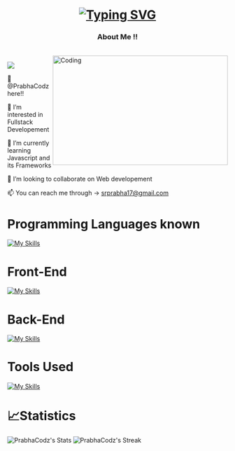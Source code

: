 

<h1 align='center'><a id="typo" href="https://git.io/typing-svg"><img src="https://readme-typing-svg.demolab.com?font=roboto+mono&weight=600&size=25&duration=3000&pause=1000&color=F7F7F7&center=true&width=435&lines=Hi%2C+I'm+Prabhakaran.S.R;+I'm+a+UI%2FUX+Designer;I'm+a+Fullstack+Developer" alt="Typing SVG" /></a></h1>

<h3 align="center">About Me !!</h3>
<br>
<img align="right" alt="Coding" height='250' width="400" <img src="https://encrypted-tbn0.gstatic.com/images?q=tbn:ANd9GcTtzh7jCQ3WmYxKjfXsx_LfzNEYpG1jGfeKQg&usqp=CAU">

<p align="left"> <img src="https://komarev.com/ghpvc/?username=PrabhaCodz&label=Profile%20views&color=0e75b6&style=plastic" /> </p>


👋 @PrabhaCodz here!!

👀 I’m interested in Fullstack Developement

🌱 I’m currently learning Javascript and its Frameworks

💞️ I’m looking to collaborate on Web developement 

📫 You can reach me through -> srprabha17@gmail.com



<!---
PrabhaCodz/PrabhaCodz is a ✨ special ✨ repository because its `README.md` (this file) appears on your GitHub profile.
You can click the Preview link to take a look at your changes.
--->

# Programming Languages known
[![My Skills](https://skillicons.dev/icons?i=c,py,cpp,js,java,flutter)](https://skillicons.dev)
<br/>

# Front-End
[![My Skills](https://skillicons.dev/icons?i=html,css,react,nextjs)](https://skillicons.dev)
<br/>

# Back-End
[![My Skills](https://skillicons.dev/icons?i=nodejs,java,py,mongodb,mysql)](https://skillicons.dev)
<br />

# Tools Used
[![My Skills](https://skillicons.dev/icons?i=vscode,github,linux,aws,figma)](https://skillicons.dev)

# **📈Statistics**
![PrabhaCodz's Stats](https://github-readme-stats.vercel.app/api?username=PrabhaCodz&theme=tokyonight&show_icons=true&hide_border=true&count_private=true)
![PrabhaCodz's Streak](https://github-readme-streak-stats.herokuapp.com/?user=PrabhaCodz&theme=tokyonight&hide_border=true)


